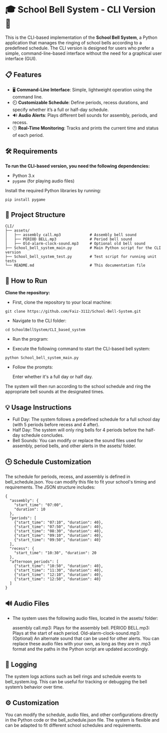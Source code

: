 # 🎓 School Bell System - CLI Version 🔔

This is the CLI-based implementation of the **School Bell System**, a Python application that manages the ringing of school bells according to a predefined schedule. The CLI version is designed for users who prefer a simple, command-line-based interface without the need for a graphical user interface (GUI).

## 📋 Features

- 🖥️ **Command-Line Interface**: Simple, lightweight operation using the command line.
- ⏲️ **Customizable Schedule**: Define periods, recess durations, and specify whether it’s a full or half-day schedule.
- 🔊 **Audio Alerts**: Plays different bell sounds for assembly, periods, and recess.
- 🕒 **Real-Time Monitoring**: Tracks and prints the current time and status of each period.

## 🛠️ Requirements

**To run the CLI-based version, you need the following dependencies:**

- Python 3.x
- `pygame` (for playing audio files)

Install the required Python libraries by running:

```
pip install pygame
```

## 📂 Project Structure
```
CLI/
├── assets/
│   ├── assembly call.mp3             # Assembly bell sound
│   ├── PERIOD BELL.mp3               # Period bell sound
│   ├── Old-alarm-clock-sound.mp3     # Optional old bell sound
├── School_bell_system_main.py        # Main Python script for the CLI version
├── School_bell_system_test.py        # Test script for running unit tests
└── README.md                         # This documentation file
```
## 🚀 How to Run

**Clone the repository:**

- First, clone the repository to your local machine:

```
git clone https://github.com/Faiz-3112/School-Bell-System.git
```
- Navigate to the CLI folder:
```
cd SchoolBellSystem/CLI_based_system
```
- Run the program:

- Execute the following command to start the CLI-based bell system:

```
python School_bell_system_main.py
```

- Follow the prompts:

    Enter whether it's a full day or half day.

The system will then run according to the school schedule and ring the appropriate bell sounds at the designated times.

## 💡 Usage Instructions
 - Full Day: The system follows a predefined schedule for a full school day (with 5 periods before recess and 4 after).
 - Half Day: The system will only ring bells for 4 periods before the half-day schedule concludes.
 - Bell Sounds: You can modify or replace the sound files used for assembly, period bells, and other alerts in the assets/ folder.
## 🕒 Schedule Customization
   The schedule for periods, recess, and assembly is defined in bell_schedule.json. You can modify this file to fit your school's timing and requirements. The JSON structure includes:

```
{
  "assembly": {
    "start_time": "07:00",
    "duration": 10
  },
  "periods": [
    {"start_time": "07:10", "duration": 40},
    {"start_time": "07:50", "duration": 40},
    {"start_time": "08:30", "duration": 40},
    {"start_time": "09:10", "duration": 40},
    {"start_time": "09:50", "duration": 40}
  ],
  "recess": {
    "start_time": "10:30", "duration": 20
  },
  "afternoon_periods": [
    {"start_time": "10:50", "duration": 40},
    {"start_time": "11:30", "duration": 40},
    {"start_time": "12:10", "duration": 40},
    {"start_time": "12:50", "duration": 40}
  ]
}
```
## 🔊 Audio Files

  - The system uses the following audio files, located in the assets/ folder:

      assembly call.mp3: Plays for the assembly bell.
      PERIOD BELL.mp3: Plays at the start of each period.
      Old-alarm-clock-sound.mp3: (Optional) An alternate sound that can be used for other alerts.
      You can replace these audio files with your own, as long as they are in .mp3 format and the paths in the Python script are updated accordingly.

## 📝 Logging
The system logs actions such as bell rings and schedule events to bell_system.log. This can be useful for tracking or debugging the bell system’s behavior over time.

## ⚙️ Customization
You can modify the schedule, audio files, and other configurations directly in the Python code or the bell_schedule.json file. The system is flexible and can be adapted to fit different school schedules and requirements.
